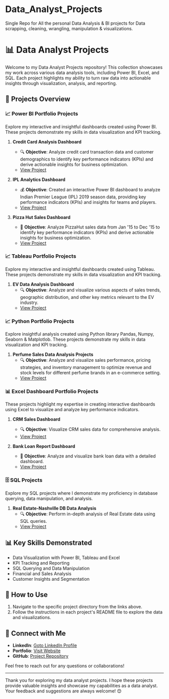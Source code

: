 # Data_Analyst_Projects
Single Repo for All the personal Data Analysis &amp; BI projects for Data scrapping, cleaning, wrangling, manipulation &amp; visualizations.

# 📊 Data Analyst Projects

Welcome to my Data Analyst Projects repository! This collection showcases my work across various data analysis tools, including Power BI, Excel, and SQL. Each project highlights my ability to turn raw data into actionable insights through visualization, analysis, and reporting.

## 📁 Projects Overview

### 📈 Power BI Portfolio Projects
Explore my interactive and insightful dashboards created using Power BI. These projects demonstrate my skills in data visualization and KPI tracking.

1. **Credit Card Analysis Dashboard** 
   - 🔍 **Objective**: Analyze credit card transaction data and customer demographics to identify key performance indicators (KPIs) and derive actionable insights for business optimization.
   - [View Project](https://github.com/AniruddhaDas1/Data_Analyst_Projects/tree/main/Data%20Visualization%20Projects/Power%20BI%20Portfolio%20Projects/Credit%20Card%20Analysis%20Dashboard)

2. **IPL Analytics Dashboard**
   - 💰 **Objective**: Created an interactive Power BI dashboard to analyze Indian Premier League (IPL) 2019 season data, providing key performance indicators (KPIs) and insights for teams and players.
   - [View Project](https://github.com/AniruddhaDas1/Data_Analyst_Projects/tree/main/Data%20Visualization%20Projects/Power%20BI%20Portfolio%20Projects/IPL%20Dashboard)

3. **Pizza Hut Sales Dashboard**
   - 👥 **Objective**: Analyze PizzaHut sales data from Jan '15 to Dec '15 to identify key performance indicators (KPIs) and derive actionable insights for business optimization.
   - [View Project](https://github.com/AniruddhaDas1/Data_Analyst_Projects/tree/main/Data%20Visualization%20Projects/Power%20BI%20Portfolio%20Projects/Pizza%20Hut%20Sales%20Dashboard)

### 📈 Tableau Portfolio Projects
Explore my interactive and insightful dashboards created using Tableau. These projects demonstrate my skills in data visualization and KPI tracking.

1. **EV Data Analysis Dashboard** 
   - 🔍 **Objective**: Analyze and visualize various aspects of sales trends, geographic distribution, and other key metrics relevant to the EV industry.
   - [View Project](https://github.com/AniruddhaDas1/Data_Analyst_Projects/tree/main/Data%20Visualization%20Projects/Tableau%20Projects/EV%20Data%20Analysis%20Dashboard)

### 📈 Python Portfolio Projects
Explore insightful analysis created using Python library Pandas, Numpy, Seaborn & Matplotlob. These projects demonstrate my skills in data visualization and KPI tracking.

1. **Perfume Sales Data Analysis Projects** 
   - 🔍 **Objective**: Analyze and visualize sales performance, pricing strategies, and inventory management to optimize revenue and stock levels for different perfume brands in an e-commerce setting.
   - [View Project](https://github.com/AniruddhaDas1/Data_Analyst_Projects/tree/main/Python%20Projects/Perfume%20Sales%20Data%20Analysis%20Projects)
     
### 📊 Excel Dashboard Portfolio Projects
These projects highlight my expertise in creating interactive dashboards using Excel to visualize and analyze key performance indicators.

1. **CRM Sales Dashboard**
   - 🔍 **Objective**: Visualize CRM sales data for comprehensive analysis.
   - [View Project](https://github.com/AniruddhaDas1/Data_Analyst_Projects/tree/main/Excel%20Dashboard%20Portfolio%20Projects/CRM%20Sales%20Dashboard)

2. **Bank Loan Report Dashboard**
   - 🏦 **Objective**: Analyze and visualize bank loan data with a detailed dashboard.
   - [View Project](https://github.com/AniruddhaDas1/Data_Analyst_Projects/tree/main/Excel%20Dashboard%20Portfolio%20Projects/Bank%20Loan%20Report%20Dashboard)

### 🗄️ SQL Projects
Explore my SQL projects where I demonstrate my proficiency in database querying, data manipulation, and analysis.

1. **Real Estate-Nashville DB Data Analysis**
   - 🔍 **Objective**: Perform in-depth analysis of Real Estate data using SQL queries.
   - [View Project](https://github.com/AniruddhaDas1/Data_Analyst_Projects/tree/main/SQL%20Portfolio%20Projects/Nashville%20DB%20Analysis)



## 📊 Key Skills Demonstrated
- Data Visualization with Power BI, Tableau and Excel
- KPI Tracking and Reporting
- SQL Querying and Data Manipulation
- Financial and Sales Analysis
- Customer Insights and Segmentation

## 🚀 How to Use
1. Navigate to the specific project directory from the links above.
2. Follow the instructions in each project's README file to explore the data and visualizations.

## 🌟 Connect with Me
- **LinkedIn**: [Goto LinkedIn Profile](https://www.linkedin.com/in/aniruddha1/)
- **Portfolio**: [Visit Website](https://linktr.ee/aniruddha_das)
- **GitHub**: [Project Repository](https://github.com/AniruddhaDas1)

Feel free to reach out for any questions or collaborations!

---

Thank you for exploring my data analyst projects. I hope these projects provide valuable insights and showcase my capabilities as a data analyst. Your feedback and suggestions are always welcome! 😊
